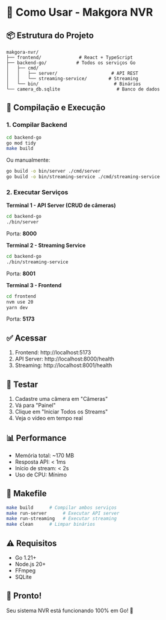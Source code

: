 # 🚀 Como Usar - Makgora NVR

## 📦 Estrutura do Projeto

```
makgora-nvr/
├── frontend/              # React + TypeScript
├── backend-go/           # Todos os serviços Go
│   ├── cmd/
│   │   ├── server/                    # API REST
│   │   └── streaming-service/        # Streaming
│   └── bin/                            # Binários
└── camera_db.sqlite                     # Banco de dados
```

## 🔧 Compilação e Execução

### 1. Compilar Backend

```bash
cd backend-go
go mod tidy
make build
```

Ou manualmente:
```bash
go build -o bin/server ./cmd/server
go build -o bin/streaming-service ./cmd/streaming-service
```

### 2. Executar Serviços

**Terminal 1 - API Server (CRUD de câmeras)**
```bash
cd backend-go
./bin/server
```
Porta: **8000**

**Terminal 2 - Streaming Service**
```bash
cd backend-go
./bin/streaming-service
```
Porta: **8001**

**Terminal 3 - Frontend**
```bash
cd frontend
nvm use 20
yarn dev
```
Porta: **5173**

## ✅ Acessar

1. Frontend: http://localhost:5173
2. API Server: http://localhost:8000/health
3. Streaming: http://localhost:8001/health

## 🎯 Testar

1. Cadastre uma câmera em "Câmeras"
2. Vá para "Painel"
3. Clique em "Iniciar Todos os Streams"
4. Veja o vídeo em tempo real

## 📊 Performance

- Memória total: ~170 MB
- Resposta API: < 1ms
- Início de stream: < 2s
- Uso de CPU: Mínimo

## 🔧 Makefile

```bash
make build      # Compilar ambos serviços
make run-server      # Executar API server
make run-streaming   # Executar streaming
make clean      # Limpar binários
```

## ⚠️ Requisitos

- Go 1.21+
- Node.js 20+
- FFmpeg
- SQLite

## 🎉 Pronto!

Seu sistema NVR está funcionando 100% em Go! 🚀

